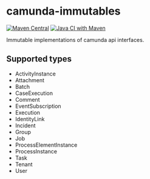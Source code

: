 # camunda-immutables

[![Maven Central](https://maven-badges.herokuapp.com/maven-central/io.holunda.commons/camunda-commons-immutables/badge.svg)](https://maven-badges.herokuapp.com/maven-central/io.holunda.commons/camunda-commons-immutables)
[![Java CI with Maven](https://github.com/holunda-io/camunda-commons-immutables/workflows/Java%20CI%20with%20Maven/badge.svg)](https://github.com/holunda-io/camunda-commons-immutables/actions?query=workflow%3A%22Java+CI+with+Maven%22)

Immutable implementations of camunda api interfaces.

## Supported types

* ActivityInstance
* Attachment
* Batch
* CaseExecution
* Comment
* EventSubscription
* Execution
* IdentityLink
* Incident
* Group
* Job
* ProcessElementInstance
* ProcessInstance
* Task
* Tenant
* User
